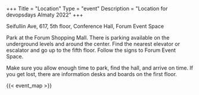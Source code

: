 +++
Title = "Location"
Type = "event"
Description = "Location for devopsdays Almaty 2022"
+++

Seifullin Ave, 617, 5th floor, Conference Hall, Forum Event Space

Park at the Forum Shopping Mall. There is parking available on the underground levels and around the center.
Find the nearest elevator or escalator and go up to the fifth floor.
Follow the signs to Forum Event Space.

Make sure you allow enough time to park, find the hall, and arrive on time. If you get lost, there are information desks and boards on the first floor.

<!-- Uncomment this only if you have set the coordinates for your location in the config yaml. Get Latitude and Longitude of a Point: http://itouchmap.com/latlong.html -->
{{< event_map >}}

<!-- Edit and uncomment to let people know what accessibility features you have available -->
<!-- 
    Example from Minneapolis 2020

    We offer wheelchair-designated spaces, chairs, and standing options (with tall tables) in the mainstage session room; a quiet room; bathrooms labeled according to the facilities they contain; professional live captioning of mainstage sessions; ingredient labeling (based on data provided when registering); and private space (upon request) for those nursing. We'd also be happy to accommodate any other accessibility needs upon request: {{< email_organizers >}}    
-->
